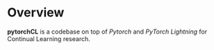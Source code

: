 # Overview
**pytorchCL** is a codebase on top of *Pytorch* and *PyTorch Lightning* for Continual Learning research.
